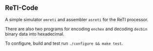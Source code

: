 ReTI-Code
---------

A simple simulator `emreti` and assembler `asreti` for the ReTI processor.

There are also two programs for encoding `enchex` and decoding `decbin`
binary data into hexadecimal.

To configure, build and test run `./configure && make test`.

